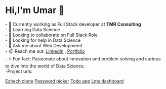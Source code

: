 <h1> Hi,I'm Umar 👋</h1>
- 🔭 Currently working as Full Stack developer at  <b> TMR Consulting </b> </br>
- 🌱 Learning Data Science</br>
- 👯 Looking to collaborate on Full Stack Role </br>
- 🤔 Looking for help in Data Science </br>
- 💬 Ask me about Web Developmemt </br>
- 📫 Reach me out: <a href="https://www.linkedin.com/in/ch-umar-aslam">LinkedIn</a> , <a href="https://ch-umar-aslam.github.io/codebase/">Portfolio</a></br> 
- ⚡ Fun fact: Passionate about innovation and problem solving and curious to dive into the world of Data Science.</br>
-Project urls:

<a href="https://ezitech-clone.netlify.app/">Ezitech clone</a> <t/>
<a href="https://password-picker.netlify.app/">Password picker</a><t/>
<a href="https://react18-todo.vercel.app/">Todo app</a><t/>
<a href="https://lms-dashboard-next.vercel.app/">Lms dashboard</a>

 
